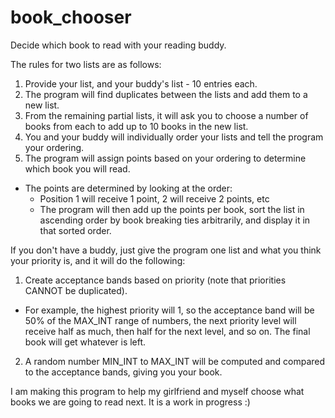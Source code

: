 # book_chooser
Decide which book to read with your reading buddy.

The rules for two lists are as follows:

1. Provide your list, and your buddy's list - 10 entries each.
2. The program will find duplicates between the lists and add them to a new list.
3. From the remaining partial lists, it will ask you to choose a number of books from each to add up to 10 books in the new list.
4. You and your buddy will individually order your lists and tell the program your ordering.
5. The program will assign points based on your ordering to determine which book you will read.
  - The points are determined by looking at the order:
      - Position 1 will receive 1 point, 2 will receive 2 points, etc
      - The program will then add up the points per book, sort the list in ascending order by book breaking ties arbitrarily, and display it in that sorted order.


If you don't have a buddy, just give the program one list and what you think your priority is, and it will do the following:

1. Create acceptance bands based on priority (note that priorities CANNOT be duplicated).
  - For example, the highest priority will 1, so the acceptance band will be 50% of the MAX_INT range of numbers, the next priority level will receive half as much, then half for the next level, and so on. The final book will get whatever is left.
2. A random number MIN_INT to MAX_INT will be computed and compared to the acceptance bands, giving you your book.


I am making this program to help my girlfriend and myself choose what books we are going to read next. It is a work in progress :)
